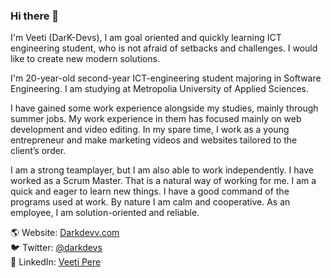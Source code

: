 ### Hi there 👋
I'm Veeti (DarK-Devs), I am goal oriented and quickly learning ICT engineering student, who is not afraid of setbacks and challenges. I would like to create new modern solutions.

I'm 20-year-old second-year ICT-engineering student majoring in Software Engineering. I am studying at Metropolia University of Applied Sciences.

I have gained some work experience alongside my studies, mainly through summer jobs. My work experience in them has focused mainly on web development and video editing. In my spare time, I work as a young entrepreneur and make marketing videos and websites tailored to the client’s order.

I am a strong teamplayer, but I am also able to work independently. I have worked as a Scrum Master. That is a natural way of working for me. I am a quick and eager to learn new things. I have a good command of the programs used at work. By nature I am calm and cooperative. As an employee, I am solution-oriented and reliable.


🌎 Website: [Darkdevv.com](https://Darkdevv.com)  
🐦 Twitter: [@darkdevs](https://twitter.com/darkdevs)  
💼 LinkedIn: [Veeti Pere](https://www.linkedin.com/in/veeti-pere-948067180/)
